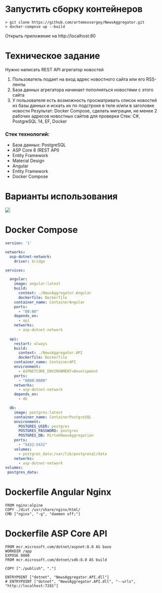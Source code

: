 # Запустить сборку контейнеров
```
> git clone https://github.com/artemovsergey/NewsAggregator.git
> docker-compose up --build
```
Открыть приложение на http://localhost:80

# Техническое задание

Нужно написать REST API агрегатор новостей
1. Пользователь подает на вход адрес новостного сайта или его RSS-ленты
2. База данных агрегатора начинает пополняться новостями с этого сайта
3. У пользователя есть возможность просматривать список новостей из базы данных и искать их по подстроке в теле и/или в заголовке новости
Результат: Docker Compose, сделать миграции, не менее 2 рабочих адресов новостных сайтов для проверки
Стек: C#, PostgreSQL 14, EF, Docker

### Стек технологий:
- База данных: PostgreSQL
- ASP Core 8 (REST API)
- Entity Framework
- Material Design
- Angular
- Entity Framework
- Docker Compose


# Варианты использования

![](https://www.planttext.com/api/plantuml/svg/XL9BRi903DtFATwoNQ1UWJEK0rGZcDA8aA0mNLHL9JvYHHUzGQ-G0Ya1IhY2VQFQar8LeOfDndv-VdwsqXnwc_d7Vco6lIX1bWwTYTszXq-HHTq7ZqwKkRQFqYGm1ZQpVGniksUxhkMVOWSjswGREsFRFir0xrJHZbzfBU-2SfvGeRdv9OBUQCaZWPUXNF7eZlQ1NV4uy3TuDlXN2eq6hkWWu8foAdW2QSz12vuf1W5NgizZdEXglAGAF1R6HW3fAMb79OAN2hUjLaFoWlOyuVdrPGioHQJfImiIbpL5oW8Ug9HlHLkSBIV4DUX3NAnvZh35NcREUNPvfefkVwP8CeCU0lKrT81Q4a8Xvq3TgN5vSznq0T7DTLt9LJzm_peiBvi82ZpYANqUhPmeX37rVjEp_SoBQRgaet_TDm00)


# Docker Compose

```yml
version: '1'

networks:
  asp-dotnet-network:
    driver: bridge

services:

  angular:
    image: angular:latest
    build:
      context: ./NewsAggregator.Angular
      dockerfile: Dockerfile
    container_name: ContainerAngular
    ports:
      - "80:80"
    depends_on:
      - api
    networks:
      - asp-dotnet-network
      
  api:
    restart: always
    build:
      context: ./NewsAggregator.API
      dockerfile: Dockerfile
    container_name: ContainerAPI
    environment:
      - ASPNETCORE_ENVIRONMENT=Development
    ports:
      - "8080:8080"
    networks:
      - asp-dotnet-network
    depends_on:
      - db

  db:
    image: postgres:latest
    container_name: ContainerPostgreSQL
    environment:
      POSTGRES_USER: postgres
      POSTGRES_PASSWORD: postgres
      POSTGRES_DB: MirtekNewsAggregation
    ports:
      - "5432:5432"
    volumes:
      - postgres_data:/var/lib/postgresql/data
    networks:
      - asp-dotnet-network
volumes:
 postgres_data:
```

# Dockerfile Angular Nginx

```
FROM nginx:alpine
COPY ./dist /usr/share/nginx/html/
CMD ["nginx", "-g", "daemon off;"]
```

# Dockerfile ASP Core API
```
FROM mcr.microsoft.com/dotnet/aspnet:8.0 AS base
WORKDIR /app
EXPOSE 8080
FROM mcr.microsoft.com/dotnet/sdk:8.0 AS build

COPY ["./publish", "."]

ENTRYPOINT ["dotnet", "NewsAggregator.API.dll"]
# ENTRYPOINT ["dotnet", "NewsAggregator.API.dll", "--urls", "http://localhost:7281"]
```





